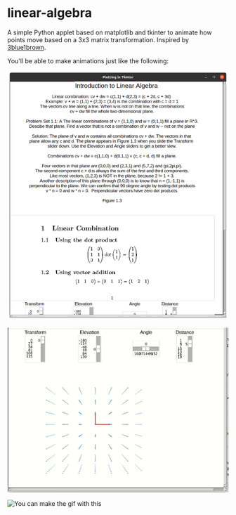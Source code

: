 # linear-algebra

A simple Python applet based on matplotlib and tkinter to animate how points move based on a 3x3 matrix transformation. Inspired by [3blue1brown](https://github.com/3b1b).

You'll be able to make animations just like the following:


![You can make stuff like this](https://github.com/charlierlee/linear-algebra/blob/master/Screenshot.png)


![And this:](https://github.com/charlierlee/linear-algebra/blob/master/Peek.gif)


![You can make the gif with this](https://github.com/phw/peek/releases)
